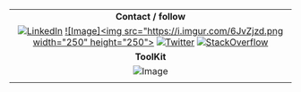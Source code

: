 | |
| :----------: |
| **Contact / follow** |
| [![LinkedIn](https://i.imgur.com/dIKtn3m.png)](https://www.linkedin.com/in/stavrospachoundakis/)   [![Image]<img src="https://i.imgur.com/6JvZjzd.png width="250" height="250">](https://www.facebook.com/Stavros.Pachoundakes/) [![Twitter](https://i.imgur.com/yI7WMJh.png)](https://twitter.com/stavroschios) [![StackOverflow](https://i.imgur.com/X1IpTkX.png)](https://stackoverflow.com/users/5200277/stavros-pachoundakis) |
| **ToolKit** |
| ![Image](https://i.imgur.com/9AqGkIE.png) |
| |
